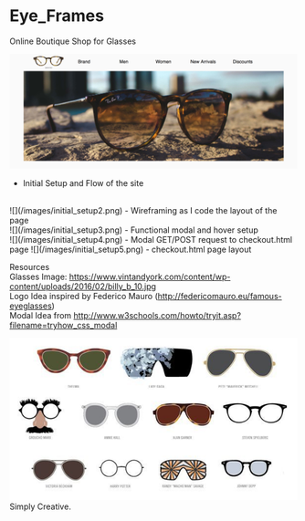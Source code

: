# Eye_Frames
Online Boutique Shop for Glasses

![](/images/initial_setup.png)
- Initial Setup and Flow of the site
<br>
![](/images/initial_setup2.png)
- Wireframing as I code the layout of the page
<br>
![](/images/initial_setup3.png)
- Functional modal and hover setup
<br>
![](/images/initial_setup4.png)
- Modal GET/POST request to checkout.html page
![](/images/initial_setup5.png)
- checkout.html page layout

Resources <br>
Glasses Image: https://www.vintandyork.com/content/wp-content/uploads/2016/02/billy_b_10.jpg <br>
Logo Idea inspired by Federico Mauro (http://federicomauro.eu/famous-eyeglasses) <br>
Modal Idea from http://www.w3schools.com/howto/tryit.asp?filename=tryhow_css_modal

![](/images/creative.jpg)
Simply Creative.
